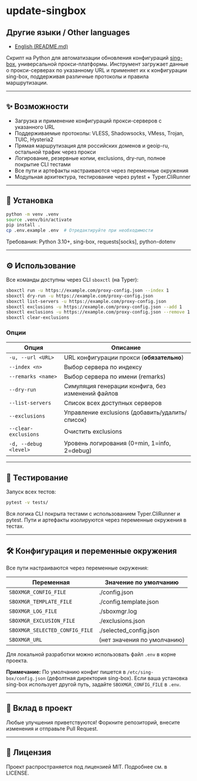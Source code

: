 # update-singbox

## Другие языки / Other languages
- [English (README.md)](../../README.md)

Скрипт на Python для автоматизации обновления конфигураций [sing-box](https://sing-box.sagernet.org/), универсальной прокси-платформы. Инструмент загружает данные о прокси-серверах по указанному URL и применяет их к конфигурации sing-box, поддерживая различные протоколы и правила маршрутизации.

---

## ✨ Возможности
- Загрузка и применение конфигураций прокси-серверов с указанного URL
- Поддерживаемые протоколы: VLESS, Shadowsocks, VMess, Trojan, TUIC, Hysteria2
- Прямая маршрутизация для российских доменов и geoip-ru, остальной трафик через прокси
- Логирование, резервные копии, exclusions, dry-run, полное покрытие CLI тестами
- Все пути и артефакты настраиваются через переменные окружения
- Модульная архитектура, тестирование через pytest + Typer.CliRunner

---

## 🚀 Установка

```bash
python -m venv .venv
source .venv/bin/activate
pip install .
cp .env.example .env  # Отредактируйте при необходимости
```

Требования: Python 3.10+, sing-box, requests[socks], python-dotenv

---

## ⚙️ Использование

Все команды доступны через CLI `sboxctl` (на Typer):

```bash
sboxctl run -u https://example.com/proxy-config.json --index 1
sboxctl dry-run -u https://example.com/proxy-config.json
sboxctl list-servers -u https://example.com/proxy-config.json
sboxctl exclusions -u https://example.com/proxy-config.json --add 1
sboxctl exclusions -u https://example.com/proxy-config.json --remove 1
sboxctl clear-exclusions
```

### Опции
| Опция                  | Описание                                         |
|-----------------------|--------------------------------------------------|
| `-u, --url <URL>`     | URL конфигурации прокси (**обязательно**)        |
| `--index <n>`         | Выбор сервера по индексу                         |
| `--remarks <name>`    | Выбор сервера по имени (remarks)                 |
| `--dry-run`           | Симуляция генерации конфига, без изменений файлов|
| `--list-servers`      | Список всех доступных серверов                   |
| `--exclusions`        | Управление exclusions (добавить/удалить/список)  |
| `--clear-exclusions`  | Очистить exclusions                              |
| `-d, --debug <level>` | Уровень логирования (0=min, 1=info, 2=debug)     |

---

## 🧪 Тестирование

Запуск всех тестов:
```bash
pytest -v tests/
```

Вся логика CLI покрыта тестами с использованием Typer.CliRunner и pytest. Пути и артефакты изолируются через переменные окружения в тестах.

---

## 🛠 Конфигурация и переменные окружения

Все пути настраиваются через переменные окружения:

| Переменная                      | Значение по умолчанию         |
|---------------------------------|-------------------------------|
| `SBOXMGR_CONFIG_FILE`           | ./config.json                 |
| `SBOXMGR_TEMPLATE_FILE`         | ./config.template.json        |
| `SBOXMGR_LOG_FILE`              | ./sboxmgr.log                 |
| `SBOXMGR_EXCLUSION_FILE`        | ./exclusions.json             |
| `SBOXMGR_SELECTED_CONFIG_FILE`  | ./selected_config.json        |
| `SBOXMGR_URL`                   | (нет значения по умолчанию)   |

Для локальной разработки можно использовать файл `.env` в корне проекта.

**Примечание:** По умолчанию конфиг пишется в `/etc/sing-box/config.json` (дефолтная директория sing-box). Если ваша установка sing-box использует другой путь, задайте `SBOXMGR_CONFIG_FILE` в `.env`.

---

## 🤝 Вклад в проект

Любые улучшения приветствуются! Форкните репозиторий, внесите изменения и отправьте Pull Request.

---

## 📜 Лицензия

Проект распространяется под лицензией MIT. Подробнее см. в LICENSE. 